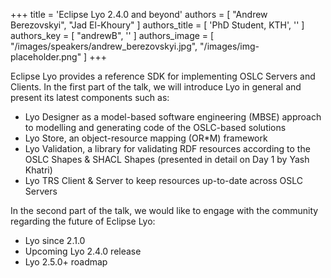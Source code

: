 +++
title = 'Eclipse Lyo 2.4.0 and beyond'
authors = [
  "Andrew Berezovskyi",
  "Jad El-Khoury"
]
authors_title = [
  'PhD Student, KTH',
  ''
]
authors_key = [
  "andrewB",
  ''
]
authors_image = [
  "/images/speakers/andrew_berezovskyi.jpg",
  "/images/img-placeholder.png"
]
+++

Eclipse Lyo provides a reference SDK for implementing OSLC Servers and Clients. In the first part of the talk, we will introduce Lyo in general and present its latest components such as:

* Lyo Designer as a model-based software engineering (MBSE) approach to modelling and generating code of the OSLC-based solutions
* Lyo Store, an object-resource mapping (OR*M) framework
* Lyo Validation, a library for validating RDF resources according to the OSLC Shapes & SHACL Shapes (presented in detail on Day 1 by Yash Khatri)
* Lyo TRS Client & Server to keep resources up-to-date across OSLC Servers
 
In the second part of the talk, we would like to engage with the community regarding the future of Eclipse Lyo:

* Lyo since 2.1.0
* Upcoming Lyo 2.4.0 release
* Lyo 2.5.0+ roadmap